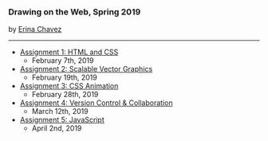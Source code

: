 ### Drawing on the Web, Spring 2019
by [Erina Chavez](https://erinachavez.github.io/index.html)

---
- [Assignment 1: HTML and CSS](1_html_and_css)
  - February 7th, 2019
- [Assignment 2: Scalable Vector Graphics](2_svg)
  - February 19th, 2019
- [Assignment 3: CSS Animation](3_css_animation)
  - February 28th, 2019
- [Assignment 4: Version Control & Collaboration](4_version_control_and_collaboration)
  - March 12th, 2019
- [Assignment 5: JavaScript](5_javascript)
  - April 2nd, 2019
